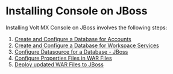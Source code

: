                             

Installing Console on JBoss
===========================

Installing Volt MX Console on JBoss involves the following steps:

1.  [Create and Configure a Database for Accounts](DBConsoleAccounts.md)
2.  [Create and Configure a Database for Workspace Services](DBConsoleWaas.md)
3.  [Configure Datasource for a Database - JBoss](Configuring_JNDI_for_Database_Console_-_JBoss.md)
4.  [Configure Properties Files in WAR Files](Configuring_Properties_in_WAR_Console_JBoss.md)
5.  [Deploy updated WAR Files to JBoss](Deploying_WAR_JBoss_Console.md)
